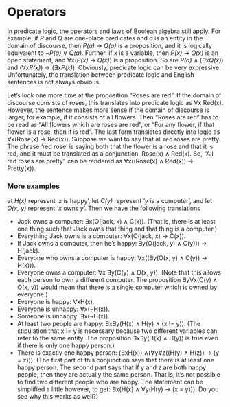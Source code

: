 # Operators
In predicate logic, the operators and laws of Boolean algebra still apply. For example, if *P* and *Q* are one-place predicates and *a* is an entity in the domain of discourse, then *P(a)* $\rightarrow$ *Q(a)* is a proposition, and it is logically equivalent to $\neg$*P(a)* $\vee$ *Q(a)*. Further, if *x* is a variable, then *P(x)* $\rightarrow$ *Q(x)* is an open statement, and $\forall$x(*P(x)* $\rightarrow$ *Q(x)*) is a proposition. So are *P(a)* $\wedge$ ($\exists$x*Q(x)*) and ($\forall$x*P(x)*) $\rightarrow$ ($\exists$x*P(x)*). Obviously, predicate logic can be very expressive. Unfortunately, the translation between predicate logic and English sentences is not always obvious.

Let’s look one more time at the proposition “Roses are red”. If the domain of discourse consists of roses, this translates into predicate logic as $\forall$x Red(x). However, the sentence makes more sense if the domain of discourse is larger, for example, if it consists of all flowers. Then “Roses are red” has to be read as “All flowers which are roses are red”, or “For any flower, if that flower is a rose, then it is red”. The last form translates directly into logic as $\forall$x(Rose(x) $\rightarrow$ Red(x)). Suppose we want to say that all red roses are pretty. The phrase ‘red rose’ is saying both that the flower is a rose and that it is red, and it must be translated as a conjunction, Rose(x) $\wedge$ Red(x). So, “All red roses are pretty” can be rendered as $\forall$x((Rose(x) $\wedge$ Red(x)) $\rightarrow$ Pretty(x)).

### More examples
et *H(x)* represent ‘*x* is happy’, let *C(y)* represent ‘*y* is a computer’, and let *O(x, y)* represent ‘*x* owns *y*’. Then we have the following translations
- Jack owns a computer: $\exists$x(O(jack, x) $\wedge$ C(x)). (That is, there is at least one thing such that Jack owns that thing and that thing is a computer.)
- Everything Jack owns is a computer: $\forall$x(O(jack, x) $\rightarrow$ C(x)).
- If Jack owns a computer, then he’s happy: $\exists$y(O(jack, y) $\wedge$ C(y))) $\rightarrow$ H(jack).
- Everyone who owns a computer is happy: $\forall$x(($\exists$y(O(x, y) $\wedge$ C(y)) $\rightarrow$ H(x))).
- Everyone owns a computer: $\forall$x $\exists$y(C(y) $\wedge$ O(x, y)). (Note that this allows each person to own a different computer. The proposition $\exists$y$\forall$x(C(y) $\wedge$ O(x, y)) would mean that there is a single computer which is owned by everyone.)
- Everyone is happy: $\forall$xH(x).
- Everyone is unhappy: $\forall$x($\neg$H(x)).
- Someone is unhappy: $\exists$x($\neg$H(x)).
- At least two people are happy: $\exists$x$\exists$y(H(x) $\wedge$ H(y) $\wedge$ (x != y)). (The stipulation that x != y is necessary because two different variables can refer to the same entity. The proposition $\exists$x$\exists$y(H(x) $\wedge$ H(y)) is true even if there is only one happy person.)
- There is exactly one happy person: ($\exists$xH(x)) $\wedge$($\forall$y$\forall$z((H(y) $\wedge$ H(z)) $\rightarrow$ (y = z))). (The first part of this conjunction says that there is at least one happy person. The second part says that if y and z are both happy people, then they are actually the same person. That is, it’s not possible to find two different people who are happy. The statement can be simplified a little however, to get: $\exists$x(H(x) $\wedge$ $\forall$y(H(y) $\rightarrow$ (x = y))). Do you see why this works as well?)